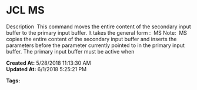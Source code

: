 # JCL MS

Description  This command moves the entire content of the secondary input buffer to the primary input buffer. It takes the general form :  MS Note:  MS copies the entire content of the secondary input buffer and inserts the parameters before the parameter currently pointed to in the primary input buffer. The primary input buffer must be active when   

**Created At:** 5/28/2018 11:13:30 AM  
**Updated At:** 6/1/2018 5:25:21 PM  

**Tags:**
<badge text='buffer' vertical='middle' />
<badge text='secondary' vertical='middle' />
<badge text='copy' vertical='middle' />
